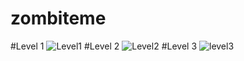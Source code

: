 # zombiteme

#Level 1
![Level1](https://github.com/Yeansovanvathana/zombiteme/assets/61142466/d70813f8-da94-4641-85c7-ee8462fb174e)
#Level 2
![Level2](https://github.com/Yeansovanvathana/zombiteme/assets/61142466/fcfc755d-8033-4074-af42-a934bb06e6d8)
#Level 3
![level3](https://github.com/Yeansovanvathana/zombiteme/assets/61142466/dd5ce426-e32b-490a-a2ed-a354deafcefe)


